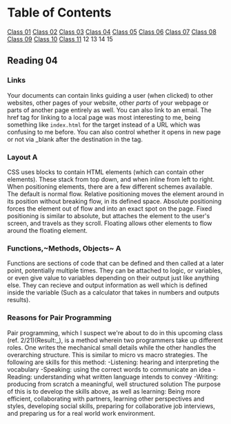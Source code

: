 # Table of Contents

[Class 01](class-01.md)
[Class 02](class-02.md)
[Class 03](class-03.md)
[Class 04](class-04.md)
[Class 05](class-05.md)
[Class 06](class-06.md)
[Class 07](class-07.md)
[Class 08](class-08.md)
[Class 09](class-09.md)
[Class 10](class-10.md)
[Class 11](class-11.md)
12
13
14
15

## Reading 04

### Links

Your documents can contain links guiding a user (when clicked) to other websites, other pages of your website, other *parts* of your webpage or parts of another page entirely as well. You can also link to an email. The href tag for linking to a local page was most interesting to me, being something like `index.html` for the target instead of a URL which was confusing to me before. You can also control whether it opens in new page or not via _blank after the destination in the tag.

### Layout A

CSS uses blocks to contain HTML elements (which can contain other elements). These stack from top down, and when inline from left to right. When positioning elements, there are a few different schemes available. The default is normal flow. Relative positioning moves the element around in its position without breaking flow, in its defined space. Absolute positioning forces the element out of flow and into an exact spot on the page. Fixed positioning is similar to absolute, but attaches the element to the user's screen, and travels as they scroll. Floating allows other elements to flow around the floating element.

### Functions,~Methods, Objects~ A

Functions are sections of code that can be defined and then called at a later point, potentially multiple times. They can be attached to logic, or variables, or even give value to variables depending on their output just like anything else. They can recieve and  output information as well which is defined inside the variable (Such as a calculator that takes in numbers and outputs results).

### Reasons for Pair Programming

Pair programming, which I suspect we're about to do in this upcoming class (ref. 2/21)(Result:_), is a method wherein two programmers take up different roles. One writes the mechanical small details while the other handles the overarching structure. This is similar to micro vs macro strategies. The following are skills for this method:
-Listening: hearing and interpreting the vocabulary
-Speaking: using the correct words to communicate an idea
-Reading: understanding what written language intends to convey
-Writing: producing from scratch a meaningful, well structured solution
The purpose of this is to develop the skills above, as well as learning: Being more efficient, collaborating with partners, learning other perspectives and styles, developing social skills, preparing for collaborative job interviews, and preparing us for a real world work environment.
